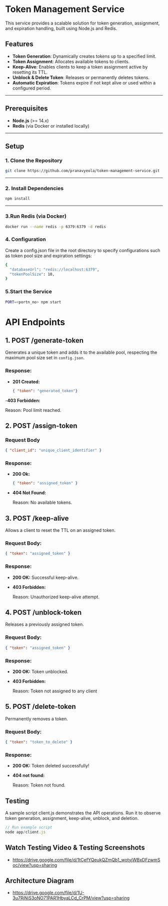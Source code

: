 # Token Management Service

This service provides a scalable solution for token generation, assignment, and expiration handling, built using Node.js and Redis.

## Features

- **Token Generation**: Dynamically creates tokens up to a specified limit.
- **Token Assignment**: Allocates available tokens to clients.
- **Keep-Alive**: Enables clients to keep a token assignment active by resetting its TTL.
- **Unblock & Delete Token**: Releases or permanently deletes tokens.
- **Automatic Expiration**: Tokens expire if not kept alive or used within a configured period.

---

## Prerequisites

- **Node.js** (>= 14.x)
- **Redis** (via Docker or installed locally)

---

## Setup

### 1. Clone the Repository

```bash
git clone https://github.com/pranavyeola/token-management-service.git
```
---

### 2. Install Dependencies
```bash
npm install
```
---
### 3.Run Redis (via Docker)
```bash
docker run --name redis -p 6379:6379 -d redis
```
### 4. Configuration
Create a config.json file in the root directory to specify configurations such as token pool size and expiration settings:
```bash
{
  "databaseUrl": "redis://localhost:6379",
  "tokenPoolSize": 10,
}
```
### 5.Start the Service
```bash
PORT=<portn_no> npm start
```
# API Endpoints

## 1. POST /generate-token
Generates a unique token and adds it to the available pool, respecting the maximum pool size set in `config.json`.

### Response:
- **201 Created:** 
  ```json
  { "token": "generated_token"}
  ```
-**403 Forbidden:**
  
  Reason: Pool limit reached.

## 2. POST /assign-token
### Request Body
```json
{ "client_id": "unique_client_identifier" }
```
### Response:
- **200 Ok:** 
  ```json
  { "token": "assigned_token" }
  ```
- **404 Not Found:**
  
  Reason: No available tokens.

## 3. POST /keep-alive
Allows a client to reset the TTL on an assigned token.
### Request Body:
```json
{ "token": "assigned_token" }
```
### Response:
- **200 OK:** 
 Successful keep-alive.
- **403 Forbidden:**

  Reason: Unauthorized keep-alive attempt.


## 4. POST /unblock-token
Releases a previously assigned token.
### Request Body:
```json
{ "token": "assigned_token" }
```
### Response:
- **200 OK:** 
 Token unblocked.
- **403 Forbidden:**

  Reason: Token not assigned to any client

## 5. POST /delete-token
Permanently removes a token.
### Request Body:
```json
{ "token": "token_to_delete" }
```
### Response:
- **200 OK:** 
Token deleted successfully!
- **404 not found:**

  Reason: Token not found.

## Testing
A sample script client.js demonstrates the API operations. Run it to observe token generation, assignment, keep-alive, unblock, and deletion.
```js
// Run example script
node app/client.js
```
## Watch Testing Video & Testing Screenshots
- https://drive.google.com/file/d/1tCefYQeukQZmQb1_wotyjWBxDFzwmSoc/view?usp=sharing

## Architecture Diagram
- https://drive.google.com/file/d/1U-3u7RjNiS3oNO71PAR1HbyaLCd_CrPM/view?usp=sharing













